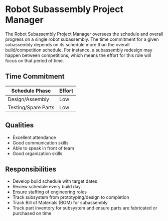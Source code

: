 # Robot Subassembly Project Manager

The Robot Subassembly Project Manager oversees the schedule and overall progress on a single robot subassembly. The time commitment for
a given subassembly depends on its schedule more than the overall build/competition schedule. For instance, a subassembly redesign may
happen between competitions, which means the effort for this role will focus on that period of time.

## Time Commitment

| Schedule Phase      | Effort   |
|---------------------|----------|
| Design/Assembly     | Low      |
| Testing/Spare Parts | Low      |

## Qualities
 - Excellent attendance
 - Good communication skills
 - Able to speak in front of team
 - Good organization skills

## Responsibilities
 - Develop build schedule with target dates
 - Review schedule every build day
 - Ensure staffing of engineering roles
 - Track subsystem from prototyping/design to completion
 - Track Bill of Materials (BOM) for subassembly
 - Track part inventory for subsystem and ensure parts are fabricated or purchased on time
